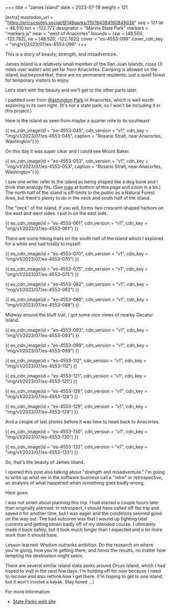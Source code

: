 +++
title = "James Island"
date = 2023-07-19
weight = 121

[extra]
mastodon_url = "https://ericscouten.social/@146parks/110764384160849026"
seq = 121
lat = 48.510
lon = -122.772
designator = "Marine State Park"
markers = "markers.js"
near = "west of Anacortes"
bounds = {sw = [48.500, -122.782], ne = [48.520, -122.762]}
cover = "es-4553-099"
cover_cdn_key = "img/v1/2023/07/es-4553-099"
+++

This is a story of beauty, strength, and misadventure.

James Island is a relatively small member of the San Juan Islands, close (3 miles over water) and yet far from Anacortes. Camping is allowed on the island, but beyond that, there are no permanent residents; just a quiet forest for temporary visitors to enjoy.

<!-- more -->

Let's start with the beauty and we'll get to the other parts later.

I paddled over from [Washington Park](https://www.anacorteswa.gov/560/Washington-Park) in Anacortes, which is well worth exploring in its own right. (It's not a state park, so I won't be including it in this project.)

Here is the island as seen from maybe a quarter mile to its southeast:

{{ es_cdn_image(id = "es-4553-045", cdn_version = "v1", cdn_key = "img/v1/2023/07/es-4553-045", caption = "Rosario Strait, near Anacortes, Washington") }}

On this day it was super clear and I could see Mount Baker.

{{ es_cdn_image(id = "es-4553-053", cdn_version = "v1", cdn_key = "img/v1/2023/07/es-4553-053", caption = "Rosario Strait, near Anacortes, Washington") }}

I saw one writer refer to the island as being shaped like a dog bone and I think that analogy fits. (See <a href="#map">map</a> at bottom of this page and zoom in a bit.) The north half of the island is off-limits to the public as a Natural Forest Area, but there's plenty to do in the neck and south half of the island.

The "neck" of the island, if you will, forms two crescent-shaped harbors on the east and west sides. I put in on the east side.

{{ es_cdn_image(id = "es-4553-061", cdn_version = "v1", cdn_key = "img/v1/2023/07/es-4553-061") }}

There are some hiking trails on the south half of the island which I explored for a while and had totally to myself:

{{ es_cdn_image(id = "es-4553-070", cdn_version = "v1", cdn_key = "img/v1/2023/07/es-4553-070") }}

{{ es_cdn_image(id = "es-4553-075", cdn_version = "v1", cdn_key = "img/v1/2023/07/es-4553-075") }}

{{ es_cdn_image(id = "es-4553-082", cdn_version = "v1", cdn_key = "img/v1/2023/07/es-4553-082") }}

{{ es_cdn_image(id = "es-4553-088", cdn_version = "v1", cdn_key = "img/v1/2023/07/es-4553-088") }}

Midway around the bluff trail, I got some nice views of nearby Decatur Island.

{{ es_cdn_image(id = "es-4553-093", cdn_version = "v1", cdn_key = "img/v1/2023/07/es-4553-093") }}

{{ es_cdn_image(id = "es-4553-099", cdn_version = "v1", cdn_key = "img/v1/2023/07/es-4553-099") }}

{{ es_cdn_image(id = "es-4553-112", cdn_version = "v1", cdn_key = "img/v1/2023/07/es-4553-112") }}

{{ es_cdn_image(id = "es-4553-121", cdn_version = "v1", cdn_key = "img/v1/2023/07/es-4553-121") }}

{{ es_cdn_image(id = "es-4553-126", cdn_version = "v1", cdn_key = "img/v1/2023/07/es-4553-126") }}

{{ es_cdn_image(id = "es-4553-129", cdn_version = "v1", cdn_key = "img/v1/2023/07/es-4553-129") }}

And a couple of last photos before it was time to head back to Anacortes.

{{ es_cdn_image(id = "es-4553-130", cdn_version = "v1", cdn_key = "img/v1/2023/07/es-4553-130") }}

{{ es_cdn_image(id = "es-4553-133", cdn_version = "v1", cdn_key = "img/v1/2023/07/es-4553-133") }}

So, that's the beauty of James Island.

I opened this post also talking about "strength and misadventure." I'm going to write up what we in the software business call a "retro" or retrospective, an analysis of what happened when something goes badly wrong.

Here goes:

I was not smart about planning this trip. I had started a couple hours later than originally planned. In retrospect, I should have called off the trip and saved it for another time, but I was eager and the conditions seemed good on the way out. The bad outcome was that I wound up fighting tidal currents and getting blown badly off of my intended course. I ultimately made it back safely, but it took _much_ longer than I expected and a _lot_ more work than it should have.

Lesson learned: Wisdom outranks ambition. Do the research on where you're going, how you're getting there, and honor the results, no matter how tempting the destination might seem.

There are several similar island state parks around Orcas Island, which I had hoped to visit in the next few days. I'm holding off for now because I need to recover and also rethink how I get there. (I'm hoping to get to one island, but it won't involve a kayak. Stay tuned ...)

For more information:

* [State Parks web site](https://www.parks.wa.gov/522/James-Island)
